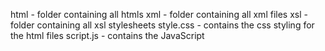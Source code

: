 html - folder containing all htmls
xml - folder containing all xml files
xsl - folder containing all xsl stylesheets
style.css - contains the css styling for the html files
script.js - contains the JavaScript
